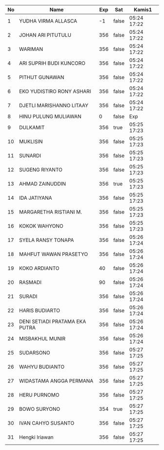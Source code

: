 | No | Name | Exp | Sat | Kamis1 |
|-----|-----|-----|-----|-----|
| 1 | YUDHA VIRMA ALLASCA | -1 | false | 05:24 17:22 |
| 2 | JOHAN ARI PITUTULU | 356 | false | 05:24 17:22 |
| 3 | WARIMAN | 356 | false | 05:24 17:22 |
| 4 | ARI SUPRIH BUDI KUNCORO | 356 | false | 05:24 17:22 |
| 5 | PITHUT GUNAWAN | 356 | false | 05:24 17:22 |
| 6 | EKO YUDISTIRO RONY ASHARI | 356 | false | 05:24 17:22 |
| 7 | DJETLI MARISHANNO LITAAY | 356 | false | 05:24 17:22 |
| 8 | HINU PULUNG MULIAWAN | 0 | false | Exp |
| 9 | DULKAMIT | 356 | true | 05:25 17:23 |
| 10 | MUKLISIN | 356 | false | 05:25 17:23 |
| 11 | SUNARDI | 356 | false | 05:25 17:23 |
| 12 | SUGENG RIYANTO | 356 | false | 05:25 17:23 |
| 13 | AHMAD ZAINUDDIN | 356 | true | 05:25 17:23 |
| 14 | IDA JATIYANA | 356 | false | 05:25 17:23 |
| 15 | MARGARETHA RISTIANI M. | 356 | false | 05:25 17:23 |
| 16 | KOKOK WAHYONO | 356 | false | 05:25 17:23 |
| 17 | SYELA RANSY TONAPA | 356 | false | 05:26 17:24 |
| 18 | MAHFUT WAWAN PRASETYO | 356 | false | 05:26 17:24 |
| 19 | KOKO ARDIANTO | 40 | false | 05:26 17:24 |
| 20 | RASMADI | 90 | false | 05:26 17:24 |
| 21 | SURADI | 356 | false | 05:26 17:24 |
| 22 | HARIS BUDIARTO | 356 | false | 05:26 17:24 |
| 23 | DENI SETIADI PRATAMA EKA PUTRA | 356 | false | 05:26 17:24 |
| 24 | MISBAKHUL MUNIR | 356 | false | 05:26 17:24 |
| 25 | SUDARSONO | 356 | false | 05:27 17:25 |
| 26 | WAHYU BUDIANTO | 356 | false | 05:27 17:25 |
| 27 | WIDASTAMA ANGGA PERMANA | 356 | false | 05:27 17:25 |
| 28 | HERU PURNOMO | 356 | false | 05:27 17:25 |
| 29 | BOWO SURYONO | 354 | true | 05:27 17:25 |
| 30 | IVAN CAHYO SUSANTO | 356 | false | 05:27 17:25 |
| 31 | Hengki Iriawan | 356 | false | 05:27 17:25 |

